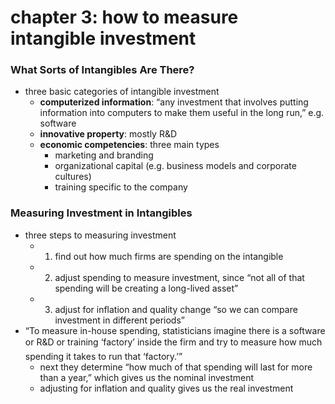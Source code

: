 # chapter 3: how to measure intangible investment

### What Sorts of Intangibles Are There?
- three basic categories of intangible investment
    - **computerized information**: “any investment that involves putting information into computers to make them useful in the long run,” e.g. software
    - **innovative property**: mostly R&D
    - **economic competencies**: three main types
        - marketing and branding
        - organizational capital (e.g. business models and corporate cultures)
        - training specific to the company

### Measuring Investment in Intangibles
- three steps to measuring investment
    - 1. find out how much firms are spending on the intangible
    - 2. adjust spending to measure investment, since “not all of that spending will be creating a long-lived asset”
    - 3. adjust for inflation and quality change “so we can compare investment in different periods”
- “To measure in-house spending, statisticians imagine there is a software or R&D or training ‘factory’ inside the firm and try to measure how much spending it takes to run that ‘factory.’”
    - next they determine “how much of that spending will last for more than a year,” which gives us the nominal investment
    - adjusting for inflation and quality gives us the real investment
